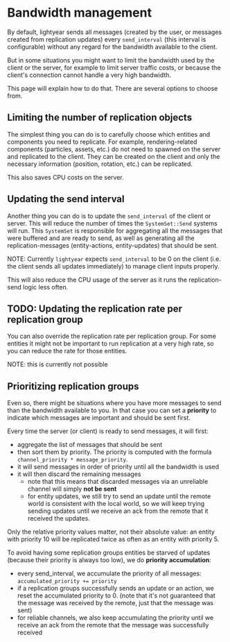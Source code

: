# Bandwidth management

By default, lightyear sends all messages (created by the user, or messages created from replication updates)
every `send_interval` (this interval is configurable) without any regard for the bandwidth available to the client.

But in some situations you might want to limit the bandwidth used by the client or the server, for example to limit
server traffic costs, or because the client's connection cannot handle a very high bandwidth.

This page will explain how to do that. There are several options to choose from.

## Limiting the number of replication objects

The simplest thing you can do is to carefully choose which entities and components you need to replicate.
For example, rendering-related components (particles, assets, etc.) do not need to spawned on the server and replicated to the client.
They can be created on the client and only the necessary information (position, rotation, etc.) can be replicated.

This also saves CPU costs on the server.

## Updating the send interval

Another thing you can do is to update the `send_interval` of the client or server. This will reduce the number of times
the `SystemSet::Send` systems will run.
This `SystemSet` is responsible for aggregating all the messages that were buffered and are ready to send, as well as generating all the
replication-messages (entity-actions, entity-updates) that should be sent.

NOTE: Currently `lightyear` expects `send_interval` to be 0 on the client (i.e. the client sends all updates immediately) to manage client inputs properly.

This will also reduce the CPU usage of the server as it runs the replication-send logic less often.


## TODO: Updating the replication rate per replication group

You can also override the replication rate per replication group. 
For some entities it might not be important to run replication at a very high rate, so you can reduce the rate for those entities.

NOTE: this is currently not possible


## Prioritizing replication groups

Even so, there might be situations where you have more messages to send than the bandwidth available to you.
In that case you can set a **priority** to indicate which messages are important and should be sent first.

Every time the server (or client) is ready to send messages, it will first:
- aggregate the list of messages that should be sent
- then sort them by priority. The priority is computed with the formula `channel_priority * message_priority`.
- it will send messages in order of priority until all the bandwidth is used
- it will then discard the remaining messages
  - note that this means that discarded messages via an unreliable channel will simply **not be sent**
  - for entity updates, we still try to send an update until the remote world is consistent with the local world, so we will keep trying sending updates until we receive an ack from the remote that
    it received the updates.

Only the relative priority values matter, not their absolute value: an entity with priority 10 will be replicated twice as often as an entity with priority 5.

To avoid having some replication groups entities be starved of updates (because their priority is always too low), we do **priority accumulation**:
- every send_interval, we accumulate the priority of all messages: `accumulated_priority += priority`
- if a replication groups successfully sends an update or an action, we reset the accumulated priority to 0. (note that it's not guaranteed that the message was received by the remote, just that the message was sent)
- for reliable channels, we also keep accumulating the priority until we receive an ack from the remote that the message was successfully received